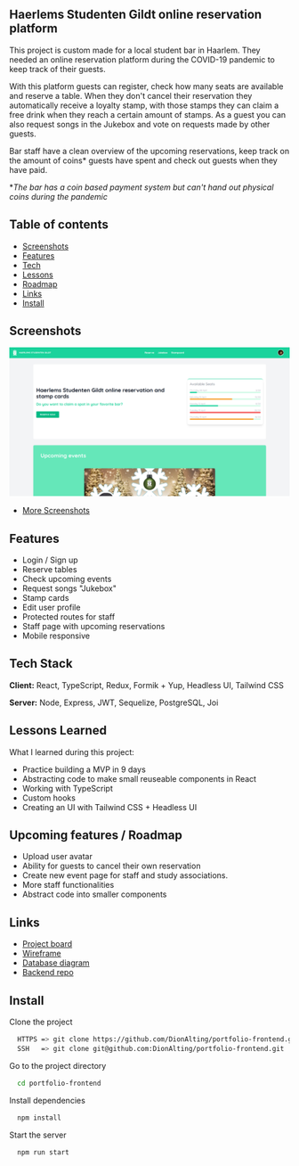 ## Haerlems Studenten Gildt online reservation platform

This project is custom made for a local student bar in Haarlem. They needed an online reservation platform during the COVID-19 pandemic to keep track of their guests.

With this platform guests can register, check how many seats are available and reserve a table. When they don't cancel their reservation they automatically receive a loyalty stamp, with those stamps they can claim a free drink when they reach a certain amount of stamps. As a guest you can also request songs in the Jukebox and vote on requests made by other guests.

Bar staff have a clean overview of the upcoming reservations, keep track on the amount of coins\* guests have spent and check out guests when they have paid.

\*_The bar has a coin based payment system but can't hand out physical coins during the pandemic_

## Table of contents

- [Screenshots](#screenshots)
- [Features](#features)
- [Tech](#tech)
- [Lessons](#lessons)
- [Roadmap](#roadmap)
- [Links](#links)
- [Install](#install)

## Screenshots

![App Screenshot](./header.png)

- [More Screenshots](https://drive.google.com/drive/folders/1HsT6ivmhclyFDBUOT6jJvPuzPAPt0Hex?usp=sharing)

## Features

- Login / Sign up
- Reserve tables
- Check upcoming events
- Request songs "Jukebox"
- Stamp cards
- Edit user profile
- Protected routes for staff
- Staff page with upcoming reservations
- Mobile responsive

## Tech Stack

**Client:** React, TypeScript, Redux, Formik + Yup, Headless UI, Tailwind CSS

**Server:** Node, Express, JWT, Sequelize, PostgreSQL, Joi

## Lessons Learned

What I learned during this project:

- Practice building a MVP in 9 days
- Abstracting code to make small reuseable components in React
- Working with TypeScript
- Custom hooks
- Creating an UI with Tailwind CSS + Headless UI

## Upcoming features / Roadmap

- Upload user avatar
- Ability for guests to cancel their own reservation
- Create new event page for staff and study associations.
- More staff functionalities
- Abstract code into smaller components

## Links

- [Project board](https://github.com/DionAlting/portfolio-frontend/projects/1)
- [Wireframe](https://drive.google.com/file/d/1OejX_buUxH4yMAuVMA9yqSkchwT6GkK6/view?usp=sharing)
- [Database diagram](https://dbdiagram.io/d/6049e497fcdcb6230b23a30b)
- [Backend repo](https://github.com/DionAlting/portfolio-backend)

## Install

Clone the project

```bash
  HTTPS => git clone https://github.com/DionAlting/portfolio-frontend.git
  SSH   => git clone git@github.com:DionAlting/portfolio-frontend.git
```

Go to the project directory

```bash
  cd portfolio-frontend
```

Install dependencies

```bash
  npm install
```

Start the server

```bash
  npm run start
```
